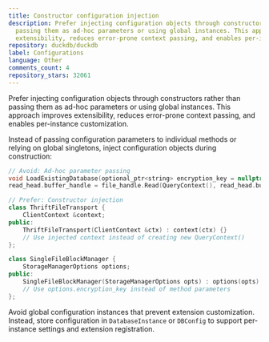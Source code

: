 ```yaml
---
title: Constructor configuration injection
description: Prefer injecting configuration objects through constructors rather than
  passing them as ad-hoc parameters or using global instances. This approach improves
  extensibility, reduces error-prone context passing, and enables per-instance customization.
repository: duckdb/duckdb
label: Configurations
language: Other
comments_count: 4
repository_stars: 32061
---
```


Prefer injecting configuration objects through constructors rather than passing them as ad-hoc parameters or using global instances. This approach improves extensibility, reduces error-prone context passing, and enables per-instance customization.

Instead of passing configuration parameters to individual methods or relying on global singletons, inject configuration objects during construction:

```cpp
// Avoid: Ad-hoc parameter passing
void LoadExistingDatabase(optional_ptr<string> encryption_key = nullptr);
read_head.buffer_handle = file_handle.Read(QueryContext(), read_head.buffer_ptr, read_head.size, read_head.location);

// Prefer: Constructor injection
class ThriftFileTransport {
    ClientContext &context;
public:
    ThriftFileTransport(ClientContext &ctx) : context(ctx) {}
    // Use injected context instead of creating new QueryContext()
};

class SingleFileBlockManager {
    StorageManagerOptions options;
public:
    SingleFileBlockManager(StorageManagerOptions opts) : options(opts) {}
    // Use options.encryption_key instead of method parameters
};
```

Avoid global configuration instances that prevent extension customization. Instead, store configuration in `DatabaseInstance` or `DBConfig` to support per-instance settings and extension registration.